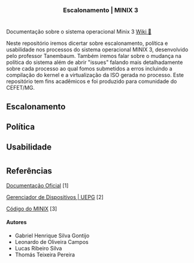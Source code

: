 <h3 align="center">	
Escalonamento | MINIX 3 <p>

</h3>

<h1></h1> 

Documentação sobre o sistema operacional Minix 3 [Wiki :scroll:](https://github.com/leonardo8787/minix-1-documentation/wiki/MINIX-3-%7C-Guia) 

Neste repositório iremos dicertar sobre escalonamento, política e usabilidade nos processos do sistema operacional MINIX 3, desenvolvido pelo professor Tanembaum.
Também iremos falar sobre o mudança na política do sistema além de abrir "issues" falando mais detalhadamente sobre cada processo ao qual fomos submetidos a erros
incluindo a compilação do kernel e a virtualização da ISO gerada no processo. Este repositório tem fins acadêmicos e foi produzido para comunidade do CEFET/MG.

<h2>Escalonamento</h2>

<h2>Política</h2>

<h2>Usabilidade</h2>

<h1></h1>

## Referências

[Documentação Oficial](http://minix3.org/doc/) [1]

[Gerenciador de Dispositivos | UEPG](https://deinfo.uepg.br/~alunoso/2019/SO/MINIX/DISPOSITIVOS/site%20rea/#:~:text=Entrada%20e%20saida%20minix%20No%20Minix%2C%20drivers%20de,pode%20fazer%20e%20aumente%20a%20estabilidade%20do%20sistema) [2]

[Código do MINIX](https://github.com/Stichting-MINIX-Research-Foundation/minix) [3]

#### Autores
	
- Gabriel Henrique Silva Gontijo
- Leonardo de Oliveira Campos
- Lucas Ribeiro Silva
- Thomás Teixeira Pereira

